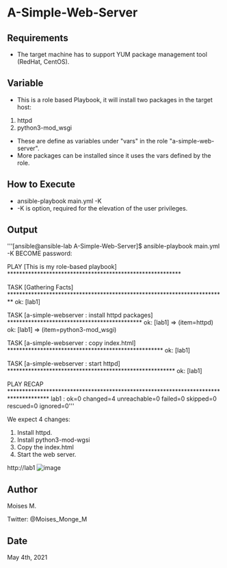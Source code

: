 # A-Simple-Web-Server

## Requirements
- The target machine has to support YUM package management tool (RedHat, CentOS).

## Variable

- This is a role based Playbook, it will install two packages in the target host:
1. httpd
2. python3-mod_wsgi

- These are define as variables under "vars" in the role "a-simple-web-server".
- More packages can be installed since it uses the vars defined by the role.

## How to Execute
- ansible-playbook main.yml -K
- -K is option, required for the elevation of the user privileges.

## Output

'''[ansible@ansible-lab A-Simple-Web-Server]$ ansible-playbook main.yml -K
BECOME password:

PLAY [This is my role-based playbook] **********************************************************

TASK [Gathering Facts] *************************************************************************
ok: [lab1]

TASK [a-simple-webserver : install httpd packages] *********************************************
ok: [lab1] => (item=httpd)
ok: [lab1] => (item=python3-mod_wsgi)

TASK [a-simple-webserver : copy index.html] ****************************************************
ok: [lab1]

TASK [a-simple-webserver : start httpd] ********************************************************
ok: [lab1]

PLAY RECAP *************************************************************************************
lab1                       : ok=0    changed=4    unreachable=0    failed=0    skipped=0    rescued=0    ignored=0'''

We expect 4 changes:
1. Install httpd.
2. Install python3-mod-wgsi
3. Copy the index.html
4. Start the web server.

http://lab1
![image](https://user-images.githubusercontent.com/14948712/117051383-b7672800-acd3-11eb-9154-13725a6dd47b.png)


## Author 
Moises M.

Twitter: @Moises_Monge_M

## Date
May 4th, 2021
